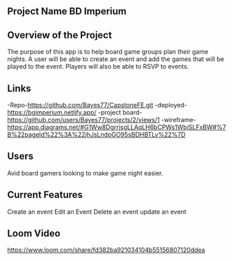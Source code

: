 ## Project Name BD Imperium

## Overview of the Project
The purpose of this app is to help board game groups plan their game nights. A user will be able to create an event and add the games that will be played to the event.
Players will also be able to RSVP to events.

## Links 

-Repo-https://github.com/Bayes77/CapstoneFE.git
-deployed-https://bgimperium.netlify.app/
-project board-https://github.com/users/Bayes77/projects/2/views/1
-wireframe-https://app.diagrams.net/#G1Ww8DgrrjsgLLAqLH6bCPWs1WbjSLFxBW#%7B%22pageId%22%3A%22jhJsLndpGO95sBDHBTLv%22%7D

## Users
Avid board gamers looking to make game night easier.

## Current Features
Create an event
Edit an Event 
Delete an event
update an event


## Loom Video

https://www.loom.com/share/fd382ba921034104b55156807120ddea
